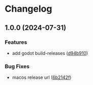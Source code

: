 # Changelog

## 1.0.0 (2024-07-31)


### Features

* add godot build-releases ([d94b910](https://github.com/ez-connect/asdf-godot/commit/d94b910666e48bfed10825fe4335da72687f399c))


### Bug Fixes

* macos release url ([6b2142f](https://github.com/ez-connect/asdf-godot/commit/6b2142f328650c953a97f70cce072dec0df4e522))
